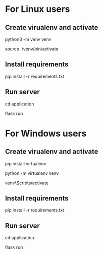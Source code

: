 <h1>For Linux users</h1>
  <h2>Create virualenv and activate</h2>
    <p>python3 -m venv venv</p>
    <p>source ./venv/bin/activate</p>
   <h2>Install requirements</h2>
     <p>pip install -r requirements.txt</p>
   <h2>Run server</h2>
   <p>cd application</p>
   <p>flask run</p>

<h1>For Windows users</h1>
  <h2>Create virualenv and activate</h2>
    <p>pip install virtualenv</p>
    <p>python -m virtualenv venv</p>
    <p>venv\Scripts\activate</p>
   <h2>Install requirements</h2>
     <p>pip install -r requirements.txt</p>
   <h2>Run server</h2>
   <p>cd application</p>
   <p>flask run</p>
